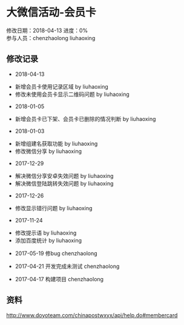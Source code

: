 # 大微信活动-会员卡
修改日期：2018-04-13
进度：0%  
参与人员：chenzhaolong liuhaoxing

## 修改记录 
- 2018-04-13
* 新增会员卡使用记录区域 by liuhaoxing
* 修改未使用会员卡显示二维码问题 by liuhaoxing

- 2018-01-05
* 新增会员卡已下架、会员卡已删除的情况判断 by liuhaoxing

- 2018-01-03
* 新增组建名获取功能 by liuhaoxing
* 修改微信分享 by liuhaoxing

- 2017-12-29
* 解决微信分享安卓失效问题 by liuhaoxing
* 解决微信登陆跳转失效问题 by liuhaoxing

- 2017-12-26
* 修改显示错行问题 by liuhaoxing

- 2017-11-24
* 修改提示语 by liuhaoxing
* 添加百度统计 by liuhaoxing

- 2017-05-19
修bug chenzhaolong

- 2017-04-21
开发完成未测试 chenzhaolong

- 2017-04-17
构建项目 chenzhaolong

## 资料
http://www.doyoteam.com/chinapostwxyx/api/help.do#membercard
